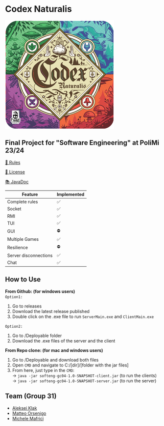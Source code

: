 # Codex Naturalis
![alt text](Codex_Naturalis/doc/CodexNaturalisLogo.png)

## Final Project for "Software Engineering" at PoliMi 23/24
[📖 Rules](Codex_Naturalis/doc/Rules/CODEX_Rulebook_EN.pdf)

[📝 License](Codex_Naturalis/LICENSE)

[📚 JavaDoc](Codex_Naturalis/deliverables/JavaDoc)

|  Feature  | Implemented  |
|-----|---|
| Complete rules | ✅ |
| Socket | ✅ |
| RMI | ✅ |
| TUI | ✅ |
| GUI | ⛔️ |
| Multiple Games  | ✅ |
| Resilience | ⛔️ |
| Server disconnections | ✅ |
| Chat | ✅ |

## How to Use
**From Github: (for windows users)**<br>
`Option1:`
1. Go to releases
2. Download the latest release published
3. Double click on the .exe file to run `ServerMain.exe` and `ClientMain.exe`

`Option2:`
1. Go to /Deployable folder
2. Download the .exe files of the server and the client

**From Repo clone: (for mac and windows users)**
1. Go to /Deployable and download both files  
2. Open `CMD` and navigate to C:/[dir]/[folder with the jar files]  
3. From here, just type in the `CMD`:  
   -> `java -jar softeng-gc04-1.0-SNAPSHOT-client.jar` (to run the clients)<br>
   -> `java -jar softeng-gc04-1.0-SNAPSHOT-server.jar` (to run the server)

## Team (Group 31)

- [Aleksei Klak](https://github.com/aleksei-klak-polimi)
- [Matteo Orsenigo](https://github.com/teorse)
- [Michele Mafrici](https://github.com/Michele-Mafrici) 
